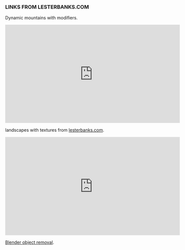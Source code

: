 

### LINKS FROM LESTERBANKS.COM

Dynamic mountains with modifiers.
<iframe width="560" height="315" src="https://www.youtube.com/embed/hUILySfQ3ic" frameborder="0" allow="accelerometer; autoplay; encrypted-media; gyroscope; picture-in-picture" allowfullscreen></iframe>


landscapes with textures from [lesterbanks.com]([https://lesterbanks.com/2019/08/how-to-create-landscapes-in-blender-with-textures/](https://lesterbanks.com/2019/08/how-to-create-landscapes-in-blender-with-textures/)).

<iframe width="560" height="315" src="https://www.youtube.com/embed/yrMee2gcS20" frameborder="0" allow="accelerometer; autoplay; encrypted-media; gyroscope; picture-in-picture" allowfullscreen></iframe>

[Blender object removal](https://lesterbanks.com/2019/06/how-to-remove-objects-from-a-scene-with-blender/).


<!--stackedit_data:
eyJoaXN0b3J5IjpbMTQ4MDcyMjM5NF19
-->